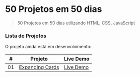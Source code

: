 # 50 Projetos em 50 dias


> 50 Projetos em 50 dias utilizando HTML, CSS, JavaScript

### Lista de Projetos

O projeto ainda está em desenvolvimento:

|  #  | Projeto                                                                                                                     | Live Demo                                                                         |
| :-: | --------------------------------------------------------------------------------------------------------------------------- | --------------------------------------------------------------------------------- |
| 01  | [Expanding Cards](https://github.com/nonatodiego/50-Projects-in-50-Days/tree/master/expanding-cards)                             | [Live Demo](google.com)               |

